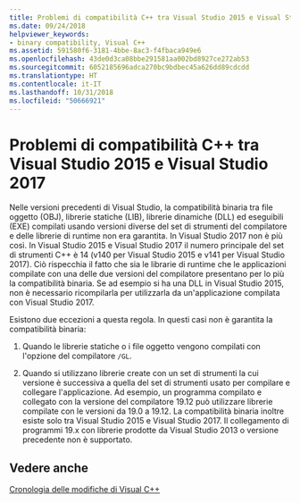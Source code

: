 ```yaml
---
title: Problemi di compatibilità C++ tra Visual Studio 2015 e Visual Studio 2017
ms.date: 09/24/2018
helpviewer_keywords:
- binary compatibility, Visual C++
ms.assetid: 591580f6-3181-4bbe-8ac3-f4fbaca949e6
ms.openlocfilehash: 43de0d3ca08bbe291581aa002bd8927ce272ab53
ms.sourcegitcommit: 6052185696adca270bc9bdbec45a626dd89cdcdd
ms.translationtype: HT
ms.contentlocale: it-IT
ms.lasthandoff: 10/31/2018
ms.locfileid: "50666921"
---
```

# <a name="c-binary-compatibility-between-visual-studio-2015-and-visual-studio-2017"></a>Problemi di compatibilità C++ tra Visual Studio 2015 e Visual Studio 2017

Nelle versioni precedenti di Visual Studio, la compatibilità binaria tra file oggetto (OBJ), librerie statiche (LIB), librerie dinamiche (DLL) ed eseguibili (EXE) compilati usando versioni diverse del set di strumenti del compilatore e delle librerie di runtime non era garantita. In Visual Studio 2017 non è più così. In Visual Studio 2015 e Visual Studio 2017 il numero principale del set di strumenti C++ è 14 (v140 per Visual Studio 2015 e v141 per Visual Studio 2017). Ciò rispecchia il fatto che sia le librarie di runtime che le applicazioni compilate con una delle due versioni del compilatore presentano per lo più la compatibilità binaria. Se ad esempio si ha una DLL in Visual Studio 2015, non è necessario ricompilarla per utilizzarla da un'applicazione compilata con Visual Studio 2017.

Esistono due eccezioni a questa regola. In questi casi non è garantita la compatibilità binaria:

1. Quando le librerie statiche o i file oggetto vengono compilati con l'opzione del compilatore `/GL`.

2. Quando si utilizzano librerie create con un set di strumenti la cui versione è successiva a quella del set di strumenti usato per compilare e collegare l'applicazione. Ad esempio, un programma compilato e collegato con la versione del compilatore 19.12 può utilizzare librerie compilate con le versioni da 19.0 a 19.12. La compatibilità binaria inoltre esiste solo tra Visual Studio 2015 e Visual Studio 2017. Il collegamento di programmi 19.x con librerie prodotte da Visual Studio 2013 o versione precedente non è supportato.

## <a name="see-also"></a>Vedere anche

[Cronologia delle modifiche di Visual C++](..\porting\visual-cpp-change-history-2003-2015.md)
